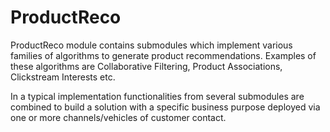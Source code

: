 # ProductReco
ProductReco module contains submodules which implement various families of algorithms to generate product recommendations. Examples of these algorithms are Collaborative Filtering, Product Associations, Clickstream Interests etc.

In a typical implementation functionalities from several submodules are combined to build a solution with a specific business purpose deployed via one or more channels/vehicles of customer contact.